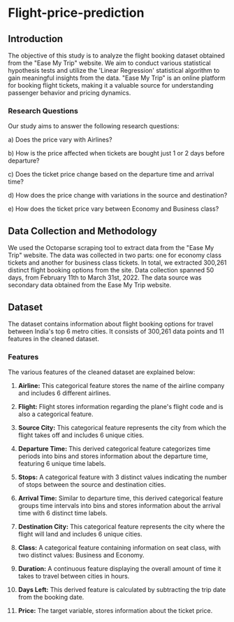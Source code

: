 # Flight-price-prediction

## Introduction

The objective of this study is to analyze the flight booking dataset obtained from the "Ease My Trip" website. We aim to conduct various statistical hypothesis tests and utilize the 'Linear Regression' statistical algorithm to gain meaningful insights from the data. "Ease My Trip" is an online platform for booking flight tickets, making it a valuable source for understanding passenger behavior and pricing dynamics.

### Research Questions

Our study aims to answer the following research questions:

a) Does the price vary with Airlines?

b) How is the price affected when tickets are bought just 1 or 2 days before departure?

c) Does the ticket price change based on the departure time and arrival time?

d) How does the price change with variations in the source and destination?

e) How does the ticket price vary between Economy and Business class?

## Data Collection and Methodology

We used the Octoparse scraping tool to extract data from the "Ease My Trip" website. The data was collected in two parts: one for economy class tickets and another for business class tickets. In total, we extracted 300,261 distinct flight booking options from the site. Data collection spanned 50 days, from February 11th to March 31st, 2022. The data source was secondary data obtained from the Ease My Trip website.

## Dataset

The dataset contains information about flight booking options for travel between India's top 6 metro cities. It consists of 300,261 data points and 11 features in the cleaned dataset.

### Features

The various features of the cleaned dataset are explained below:

1) **Airline:** This categorical feature stores the name of the airline company and includes 6 different airlines.

2) **Flight:** Flight stores information regarding the plane's flight code and is also a categorical feature.

3) **Source City:** This categorical feature represents the city from which the flight takes off and includes 6 unique cities.

4) **Departure Time:** This derived categorical feature categorizes time periods into bins and stores information about the departure time, featuring 6 unique time labels.

5) **Stops:** A categorical feature with 3 distinct values indicating the number of stops between the source and destination cities.

6) **Arrival Time:** Similar to departure time, this derived categorical feature groups time intervals into bins and stores information about the arrival time with 6 distinct time labels.

7) **Destination City:** This categorical feature represents the city where the flight will land and includes 6 unique cities.

8) **Class:** A categorical feature containing information on seat class, with two distinct values: Business and Economy.

9) **Duration:** A continuous feature displaying the overall amount of time it takes to travel between cities in hours.

10) **Days Left:** This derived feature is calculated by subtracting the trip date from the booking date.

11) **Price:** The target variable, stores information about the ticket price.

